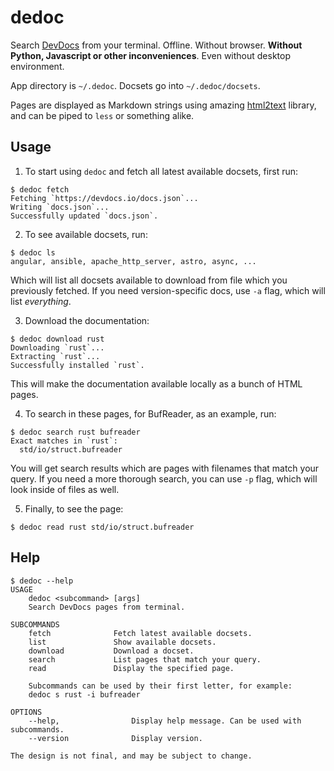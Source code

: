 # dedoc

Search [DevDocs](https://devdocs.io/) from your terminal. Offline. Without browser.
**Without Python, Javascript or other inconveniences**. Even without desktop environment.

App directory is `~/.dedoc`. Docsets go into `~/.dedoc/docsets`.

Pages are displayed as Markdown strings using amazing
[html2text](https://github.com/jugglerchris/rust-html2text/) library, and can
be piped to `less` or something alike.

## Usage

1. To start using `dedoc` and fetch all latest available docsets, first run:
```console
$ dedoc fetch
Fetching `https://devdocs.io/docs.json`...
Writing `docs.json`...
Successfully updated `docs.json`.
```

2. To see available docsets, run:
```console
$ dedoc ls
angular, ansible, apache_http_server, astro, async, ...
```

Which will list all docsets available to download from file which you
previously fetched. If you need version-specific docs, use `-a` flag, which
will list *everything*.

3. Download the documentation:
```console
$ dedoc download rust
Downloading `rust`...
Extracting `rust`...
Successfully installed `rust`.
```

This will make the documentation available locally as a bunch of HTML pages.

4. To search in these pages, for BufReader, as an example, run:
```console
$ dedoc search rust bufreader
Exact matches in `rust`:
  std/io/struct.bufreader
```

You will get search results which are pages with filenames that match your
query. If you need a more thorough search, you can use `-p` flag, which will
look inside of files as well.

5. Finally, to see the page:
```console
$ dedoc read rust std/io/struct.bufreader
```

## Help

```console
$ dedoc --help
USAGE
    dedoc <subcommand> [args]
    Search DevDocs pages from terminal.

SUBCOMMANDS
    fetch              Fetch latest available docsets.
    list               Show available docsets.
    download           Download a docset.
    search             List pages that match your query.
    read               Display the specified page.

    Subcommands can be used by their first letter, for example:
    dedoc s rust -i bufreader

OPTIONS
    --help,                Display help message. Can be used with subcommands.
    --version              Display version.

The design is not final, and may be subject to change.
```
